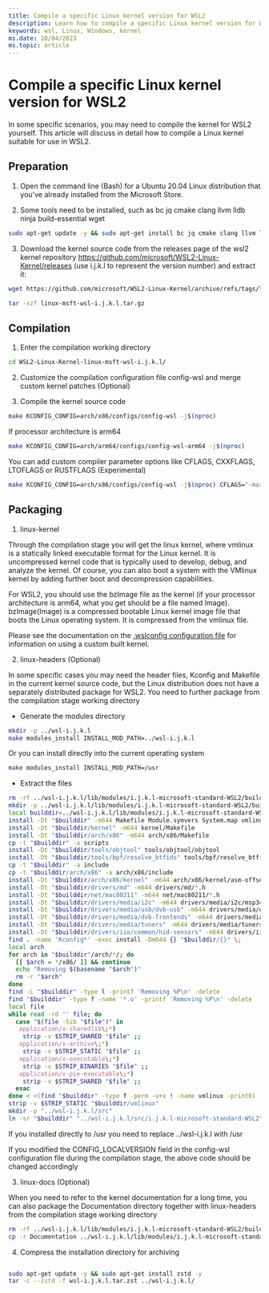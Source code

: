 ```yaml
---
title: Compile a specific Linux kernel version for WSL2
description: Learn how to compile a specific Linux kernel version for WSL2.
keywords: wsl, Linux, Windows, kernel
ms.date: 10/04/2023
ms.topic: article
---
```


# Compile a specific Linux kernel version for WSL2

In some specific scenarios, you may need to compile the kernel for WSL2 yourself. This article will discuss in detail how to compile a Linux kernel suitable for use in WSL2.

## Preparation

1. Open the command line (Bash) for a Ubuntu 20.04 Linux distribution that you've already installed from the Microsoft Store.

2. Some tools need to be installed, such as bc jq cmake clang llvm lldb ninja build-essential wget

```bash
sudo apt-get update -y && sudo apt-get install bc jq cmake clang llvm lldb ninja build-essential wget -y
```

3. Download the kernel source code from the releases page of the wsl2 kernel repository https://github.com/microsoft/WSL2-Linux-Kernel/releases (use i.j.k.l to represent the version number) and extract it:

```bash
wget https://github.com/microsoft/WSL2-Linux-Kernel/archive/refs/tags/linux-msft-wsl-i.j.k.l.tar.gz

tar -xzf linux-msft-wsl-i.j.k.l.tar.gz
```


## Compilation

1. Enter the compilation working directory

```bash
cd WSL2-Linux-Kernel-linux-msft-wsl-i.j.k.l/
```

2. Customize the compilation configuration file config-wsl and merge custom kernel patches (Optional)

3. Compile the kernel source code

```bash
make KCONFIG_CONFIG=arch/x86/configs/config-wsl -j$(nproc)
```

   If processor architecture is arm64

```bash
make KCONFIG_CONFIG=arch/arm64/configs/config-wsl-arm64 -j$(nproc)
```

   You can add custom compiler parameter options like CFLAGS, CXXFLAGS, LTOFLAGS or RUSTFLAGS (Experimental)

```bash
make KCONFIG_CONFIG=arch/x86/configs/config-wsl -j$(nproc) CFLAGS="-march=x86-64-v3 -mtune=native -O3 -pipe -fno-plt -fexceptions -Wp,-D_FORTIFY_SOURCE=2 -Wformat -Werror=format-security -fstack-clash-protection -fcf-protection -mcx16 -mpopcnt -msse4.1 -msse4.2 -mssse3 -mavx -mavx2 -mbmi -mbmi2 -mf16c -mfma -mmovbe -mxsave" CXXFLAGS="$CFLAGS -Wp,-D_GLIBCXX_ASSERTIONS" LTOFLAGS="-flto=thin -falign-functions=32" RUSTFLAGS="-Copt-level=3 -Ctarget-cpu=x86-64-v3" GOAMD64="v3"

```


## Packaging

1. linux-kernel

Through the compilation stage you will get the linux kernel, where vmlinux is a statically linked executable format for the Linux kernel. It is uncompressed kernel code that is typically used to develop, debug, and analyze the kernel. Of course, you can also boot a system with the VMlinux kernel by adding further boot and decompression capabilities.

For WSL2, you should use the bzImage file as the kernel (if your processor architecture is arm64, what you get should be a file named Image). bzImage(Image) is a compressed bootable Linux kernel image file that boots the Linux operating system. It is compressed from the vmlinux file.

Please see the documentation on the [.wslconfig configuration file][install-inst] for information on using a custom built kernel.


2. linux-headers (Optional)

In some specific cases you may need the header files, Kconfig and Makefile in the current kernel source code, but the Linux distribution does not have a separately distributed package for WSL2. You need to further package from the compilation stage working directory

 - Generate the modules directory

```bash
mkdir -p ../wsl-i.j.k.l
make modules_install INSTALL_MOD_PATH=../wsl-i.j.k.l 

```

Or you can install directly into the current operating system

```bash
make modules_install INSTALL_MOD_PATH=/usr

```

 - Extract the files 

```bash
rm -rf ../wsl-i.j.k.l/lib/modules/i.j.k.l-microsoft-standard-WSL2/build
mkdir -p ../wsl-i.j.k.l/lib/modules/i.j.k.l-microsoft-standard-WSL2/build
local builddir=../wsl-i.j.k.l/lib/modules/i.j.k.l-microsoft-standard-WSL2/build
install -Dt "$builddir" -m644 Makefile Module.symvers System.map vmlinux
install -Dt "$builddir/kernel" -m644 kernel/Makefile
install -Dt "$builddir/arch/x86" -m644 arch/x86/Makefile
cp -t "$builddir" -a scripts
install -Dt "$builddir/tools/objtool" tools/objtool/objtool
install -Dt "$builddir/tools/bpf/resolve_btfids" tools/bpf/resolve_btfids/resolve_btfids
cp -t "$builddir" -a include
cp -t "$builddir/arch/x86" -a arch/x86/include
install -Dt "$builddir/arch/x86/kernel" -m644 arch/x86/kernel/asm-offsets.s
install -Dt "$builddir/drivers/md" -m644 drivers/md/*.h
install -Dt "$builddir/net/mac80211" -m644 net/mac80211/*.h
install -Dt "$builddir/drivers/media/i2c" -m644 drivers/media/i2c/msp3400-driver.h
install -Dt "$builddir/drivers/media/usb/dvb-usb" -m644 drivers/media/usb/dvb-usb/*.h
install -Dt "$builddir/drivers/media/dvb-frontends" -m644 drivers/media/dvb-frontends/*.h
install -Dt "$builddir/drivers/media/tuners" -m644 drivers/media/tuners/*.h
install -Dt "$builddir/drivers/iio/common/hid-sensors" -m644 drivers/iio/common/hid-sensors/*.h
find . -name 'Kconfig*' -exec install -Dm644 {} "$builddir/{}" \;
local arch
for arch in "$builddir"/arch/*/; do
  [[ $arch = */x86/ ]] && continue
  echo "Removing $(basename "$arch")"
  rm -r "$arch"
done
find -L "$builddir" -type l -printf 'Removing %P\n' -delete
find "$builddir" -type f -name '*.o' -printf 'Removing %P\n' -delete
local file
while read -rd '' file; do
  case "$(file -Sib "$file")" in
   application/x-sharedlib\;*)
    strip -v $STRIP_SHARED "$file" ;;
   application/x-archive\;*)
    strip -v $STRIP_STATIC "$file" ;;
   application/x-executable\;*)
    strip -v $STRIP_BINARIES "$file" ;;
   application/x-pie-executable\;*)
    strip -v $STRIP_SHARED "$file" ;;
  esac
done < <(find "$builddir" -type f -perm -u+x ! -name vmlinux -print0)
strip -v $STRIP_STATIC "$builddir/vmlinux"
mkdir -p "../wsl-i.j.k.l/src"
ln -sr "$builddir" "../wsl-i.j.k.l/src/i.j.k.l-microsoft-standard-WSL2"

```

If you installed directly to /usr you need to replace ../wsl-i.j.k.l with /usr

If you modified the CONFIG_LOCALVERSION field in the config-wsl configuration file during the compilation stage, the above code should be changed accordingly

3. linux-docs (Optional) 

When you need to refer to the kernel documentation for a long time, you can also package the Documentation directory together with linux-headers from the compilation stage working directory

```bash
rm -rf ../wsl-i.j.k.l/lib/modules/i.j.k.l-microsoft-standard-WSL2/build/Documentation
cp -r Documentation ../wsl-i.j.k.l/lib/modules/i.j.k.l-microsoft-standard-WSL2/build/Documentation
```

4. Compress the installation directory for archiving


```bash

sudo apt-get update -y && sudo apt-get install zstd -y
tar -c --zstd -f wsl-i.j.k.l.tar.zst ../wsl-i.j.k.l/

```



[install-inst]: https://docs.microsoft.com/windows/wsl/wsl-config#configure-global-options-with-wslconfig
